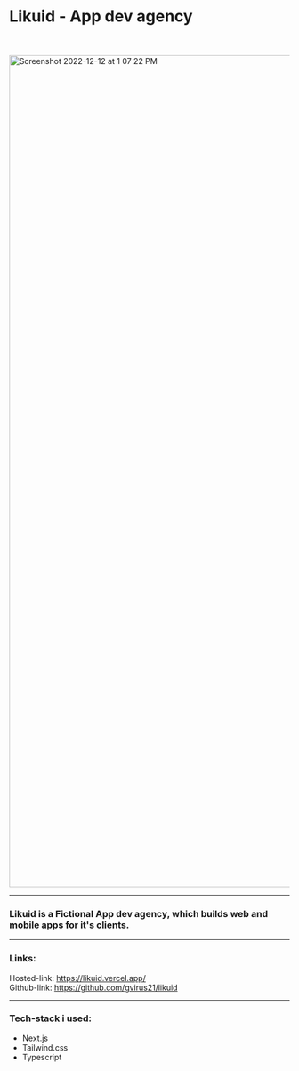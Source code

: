 # Likuid - App dev agency
<br>
<br>

<img width="1495" alt="Screenshot 2022-12-12 at 1 07 22 PM" src="https://user-images.githubusercontent.com/69251030/206988324-95aaf2ce-b588-4c44-ac85-56182aaa2cf4.png">

<hr>

### Likuid is a Fictional App dev agency, which builds web and mobile apps for it's clients.

<hr>

### Links:

Hosted-link: https://likuid.vercel.app/ <br>
Github-link: https://github.com/gvirus21/likuid
<hr>

### Tech-stack i used:

- Next.js
- Tailwind.css
- Typescript

